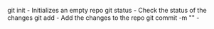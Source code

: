 git init   - Initializes an empty repo
git status - Check the status of the changes
git add <Filename> - Add the changes to the repo
git commit -m "<Any message>" - 